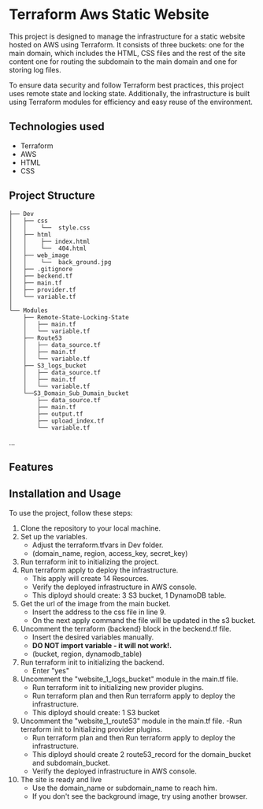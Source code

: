 # Terraform Aws Static Website
This project is designed to manage the infrastructure for a static website hosted on AWS using Terraform. 
It consists of three buckets: 
one for the main domain, which includes the HTML, CSS files and the rest of the site content
one for routing the subdomain to the main domain 
and one for storing log files.

To ensure data security and follow Terraform best practices, this project uses remote state and locking state. 
Additionally, the infrastructure is built using Terraform modules for efficiency and easy reuse of the environment.

## Technologies used
- Terraform
- AWS
- HTML
- CSS

## Project Structure
~~~
├── Dev
│   ├── css
│   │    └──  style.css
│   ├── html 
│   │    ├── index.html
│   │    └──  404.html
│   ├── web_image 
│   │    └──  back_ground.jpg
│   ├── .gitignore
│   ├── beckend.tf
│   ├── main.tf
│   ├── provider.tf
│   └── variable.tf
│   
└── Modules
    ├── Remote-State-Locking-State
    │   ├── main.tf
    │   └── variable.tf
    ├── Route53
    │   ├── data_source.tf
    │   ├── main.tf
    │   └── variable.tf
    ├── S3_logs_bucket
    │   ├── data_source.tf
    │   ├── main.tf
    │   └── variable.tf
    └──S3_Domain_Sub_Dumain_bucket
        ├── data_source.tf
        ├── main.tf
        ├── output.tf
        ├── upload_index.tf
        └── variable.tf
~~~
...
## Features

## Installation and Usage
To use the project, follow these steps:

1. Clone the repository to your local machine.
2. Set up the variables.
    - Adjust the terraform.tfvars in Dev folder.
    - (domain_name, region, access_key, secret_key)
3. Run terraform init to initializing the project.
4. Run terraform apply to deploy the infrastructure.
   - This apply will create 14 Resources.
   - Verify the deployed infrastructure in AWS console.
   - This diployd should create: 3 S3 bucket, 1 DynamoDB table.
5.  Get the url of the image from the main bucket.
    - Insert the address to the css file in line 9.
    - On the next apply command the file will be updated in the s3 bucket.
6. Uncomment the terraform {backend} block in the beckend.tf file.
    - Insert the desired variables manually.
    - **DO NOT import variable - it will not work!.**
    - (bucket, region, dynamodb_table)
7. Run terraform init to initializing the backend.
    - Enter "yes"
8. Uncomment the "website_1_logs_bucket" module in the main.tf file.
    - Run terraform init to initializing new provider plugins.
    - Run terraform plan and then Run terraform apply to deploy the infrastructure.
    - This diployd should create: 1 S3 bucket
9. Uncomment the "website_1_route53" module in the main.tf file.
    -Run terraform init to Initializing provider plugins.
    - Run terraform plan and then Run terraform apply to deploy the infrastructure.
    - This diployd should create 2 route53_record for the domain_bucket and subdomain_bucket.
    - Verify the deployed infrastructure in AWS console.
11. The site is ready and live
    - Use the domain_name or subdomain_name to reach him.
    - If you don't see the background image, try using another browser.
 

